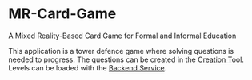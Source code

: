 # MR-Card-Game
A Mixed Reality-Based Card Game for Formal and Informal Education

This application is a tower defence game where solving questions is needed to progress. The questions can be created in the [Creation Tool](https://github.com/rwth-acis/MR-QuestionCreator-Card-Game). Levels can be loaded with the [Backend Service](https://github.com/rwth-acis/MR-Card-Game-Backend).
